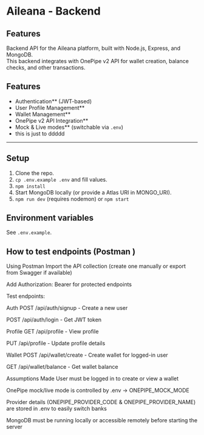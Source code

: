 # Aileana - Backend

## Features

Backend API for the Aileana platform, built with Node.js, Express, and MongoDB.  
This backend integrates with OnePipe v2 API for wallet creation, balance checks, and other transactions.

## Features

- Authentication\*\* (JWT-based)
- User Profile Management\*\*
- Wallet Management\*\*
- OnePipe v2 API Integration\*\*
- Mock & Live modes\*\* (switchable via `.env`)
- this is just to ddddd

---

## Setup

1. Clone the repo.
2. `cp .env.example .env` and fill values.
3. `npm install`
4. Start MongoDB locally (or provide a Atlas URI in MONGO_URI).
5. `npm run dev` (requires nodemon) or `npm start`

## Environment variables

See `.env.example`.

## How to test endpoints (Postman )

Using Postman
Import the API collection (create one manually or export from Swagger if available)

Add Authorization: Bearer <token> for protected endpoints

Test endpoints:

Auth
POST /api/auth/signup - Create a new user

POST /api/auth/login - Get JWT token

Profile
GET /api/profile - View profile

PUT /api/profile - Update profile details

Wallet
POST /api/wallet/create - Create wallet for logged-in user

GET /api/wallet/balance - Get wallet balance

Assumptions Made
User must be logged in to create or view a wallet

OnePipe mock/live mode is controlled by .env → ONEPIPE_MOCK_MODE

Provider details (ONEPIPE_PROVIDER_CODE & ONEPIPE_PROVIDER_NAME) are stored in .env to easily switch banks

MongoDB must be running locally or accessible remotely before starting the server
